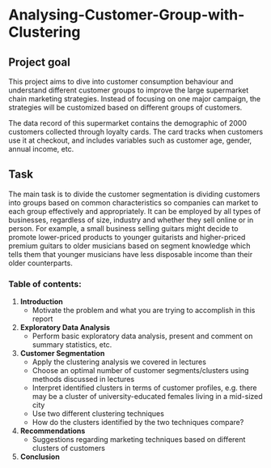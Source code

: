 # Analysing-Customer-Group-with-Clustering

## Project goal

This project aims to dive into customer consumption behaviour and understand different customer groups to improve the large supermarket chain marketing strategies. Instead of focusing on one major campaign, the strategies will be customized based on different groups of customers.

The data record of this supermarket contains the demographic of 2000 customers collected through loyalty cards. The card tracks when customers use it at checkout, and includes variables such as customer age, gender, annual income, etc. 

## Task

The main task is to divide the customer segmentation is dividing customers into groups based on common characteristics so companies can market to each group effectively and appropriately. It can be employed by all types of businesses, regardless of size, industry and whether they sell online or in person. For example, a small business selling guitars might decide to promote lower-priced products to younger guitarists and higher-priced premium guitars to older musicians based on segment knowledge which tells them that younger musicians have less disposable income than their older counterparts.  



### Table of contents:

1. **Introduction** 
    - Motivate the problem and what you are trying to accomplish in this report
2. **Exploratory Data Analysis**
    - Perform basic exploratory data analysis, present and comment on summary statistics, etc.
3. **Customer Segmentation**
    - Apply the clustering analysis we covered in lectures
    - Choose an optimal number of customer segments/clusters using methods discussed in lectures
    - Interpret identified clusters in terms of customer profiles, e.g. there may be a cluster of university-educated females living in a mid-sized city
    - Use two different clustering techniques
    - How do the clusters identified by the two techniques compare?
4. **Recommendations** 
    - Suggestions regarding marketing techniques based on different clusters of customers 
5. **Conclusion** 

